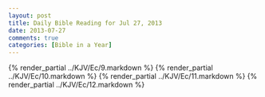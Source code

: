 ```yaml
---
layout: post
title: Daily Bible Reading for Jul 27, 2013
date: 2013-07-27
comments: true
categories: [Bible in a Year]
---
```

{% render_partial ../KJV/Ec/9.markdown %}
{% render_partial ../KJV/Ec/10.markdown %}
{% render_partial ../KJV/Ec/11.markdown %}
{% render_partial ../KJV/Ec/12.markdown %}
